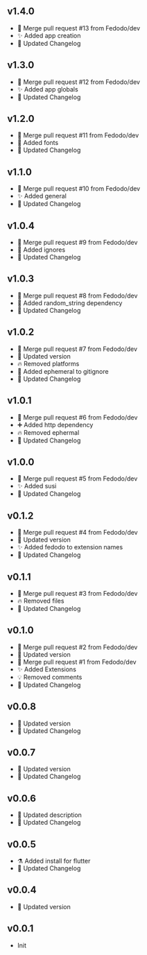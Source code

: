 ## v1.4.0

-  🔀 Merge pull request #13 from Fedodo/dev
-  ✨ Added app creation
-  📝 Updated Changelog

## v1.3.0

-  🔀 Merge pull request #12 from Fedodo/dev
-  ✨ Added app globals
-  📝 Updated Changelog

## v1.2.0

-  🔀 Merge pull request #11 from Fedodo/dev
-  🚚 Added fonts
-  📝 Updated Changelog

## v1.1.0

-  🔀 Merge pull request #10 from Fedodo/dev
-  ✨ Added general
-  📝 Updated Changelog

## v1.0.4

-  🔀 Merge pull request #9 from Fedodo/dev
-  💚 Added ignores
-  📝 Updated Changelog

## v1.0.3

-  🔀 Merge pull request #8 from Fedodo/dev
-  💚 Added random_string dependency
-  📝 Updated Changelog

## v1.0.2

-  🔀 Merge pull request #7 from Fedodo/dev
-  🔖 Updated version
-  🔥 Removed platforms
-  🙈 Added ephemeral to gitignore
-  📝 Updated Changelog

## v1.0.1

-  🔀 Merge pull request #6 from Fedodo/dev
-  ➕ Added http dependency
-  🔥 Removed ephermal
-  📝 Updated Changelog

## v1.0.0

-  🔀 Merge pull request #5 from Fedodo/dev
-  ✨ Added susi
-  📝 Updated Changelog

## v0.1.2

-  🔀 Merge pull request #4 from Fedodo/dev
-  🔖 Updated version
-  ✨ Added fedodo to extension names
-  📝 Updated Changelog

## v0.1.1

-  🔀 Merge pull request #3 from Fedodo/dev
-  🔥 Removed files
-  📝 Updated Changelog

## v0.1.0

-  🔀 Merge pull request #2 from Fedodo/dev
-  🔖 Updated version
-  🔀 Merge pull request #1 from Fedodo/dev
-  ✨ Added Extensions
-  💡 Removed comments
-  📝 Updated Changelog

## v0.0.8

-  🔖 Updated version
-  📝 Updated Changelog

## v0.0.7

-  🔖 Updated version
-  📝 Updated Changelog

## v0.0.6

-  🔧 Updated description
-  📝 Updated Changelog

## v0.0.5

-  ⚗️ Added install for flutter
-  📝 Updated Changelog

## v0.0.4

-  🔖 Updated version

## v0.0.1

- Init